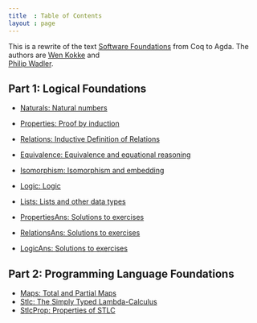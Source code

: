 ```yaml
---
title  : Table of Contents
layout : page
---
```


This is a rewrite of the text [Software Foundations](
https://softwarefoundations.cis.upenn.edu/current/index.html
)
from Coq to Agda. The authors are 
[Wen Kokke](
https://github.com/wenkokke
)
and  
[Philip Wadler](
http://homepages.inf.ed.ac.uk/wadler/
).

## Part 1: Logical Foundations

<!--
  - [Basics: Functional Programming in Agda]({{ "/Basics" | relative_url }})
-->

  - [Naturals: Natural numbers](Naturals)
  - [Properties: Proof by induction](Properties)
  - [Relations: Inductive Definition of Relations](Relations)
  - [Equivalence: Equivalence and equational reasoning](Equivalence)
  - [Isomorphism: Isomorphism and embedding](Isomorphism)
  - [Logic: Logic](Logic)
  - [Lists: Lists and other data types](Lists)

  - [PropertiesAns: Solutions to exercises](PropertiesAns) 
  - [RelationsAns: Solutions to exercises](RelationsAns) 
  - [LogicAns: Solutions to exercises](LogicAns)

## Part 2: Programming Language Foundations

  - [Maps: Total and Partial Maps](Maps)
  - [Stlc: The Simply Typed Lambda-Calculus](Stlc)
  - [StlcProp: Properties of STLC](StlcProp)

